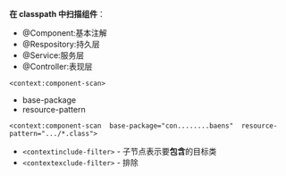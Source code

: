 **在 classpath 中扫描组件**：

+ @Component:基本注解
+ @Respository:持久层
+ @Service:服务层
+ @Controller:表现层


`<context:component-scan>`
- base-package
- resource-pattern

`<context:component-scan 
    base-package="con........baens" 
    resource-pattern=".../*.class">`

- `<contextinclude-filter>` -  子节点表示要**包含**的目标类
- `<contextexclude-filter>` -  排除